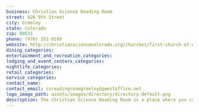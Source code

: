 ```yaml
---
business: Christian Science Reading Room
street: 826 9th Street
city: Greeley
state: Colorado
zip: 80631
phone: (970) 352-0109
website: http://christiansciencecolorado.org/churches/first-church-of-christ-scientist-greeley/
dining_categories: 
entertainment_and_recreation_categories: 
lodging_and_event_centers_categories: 
nightlife_categories: 
retail_categories: 
service_categories: 
contact_name: 
contact_email: csreadingroomgreeley@qwestoffice.net
logo_image_path: assets/images/directory/directory-default.png
description: The Christian Science Reading Room is a place where you can find answers to today's problems through study of the Bible, Science and Health with Key to the Scriptures and other Christian Science Literature. The King James Bible is featured along with Bible study aides. Among the Christian Science literature you will find: Science and Health and other books by Mary Baker Eddy, historical literature about Christian Science and its founder, records of healings, both past and present in books, pamphlets and current periodicals. Visit the children's section where you will find literature that teaches children the basic Bible lessons. You may also listen to inspired music on CDs. There is a lending library, a quiet place to read, study or pray, and many items are available for purchase. Please visit soon! Hours are from 11:00 am to 3:00 pm, Monday through Friday. It is closed on national holidays.
---
```

